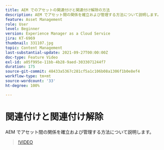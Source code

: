 ```yaml
---
title: AEM でのアセットの関連付けと関連付け解除の方法
description: AEM でアセット間の関係を確立および管理する方法について説明します。
feature: Asset Management
role: User
level: Beginner
version: Experience Manager as a Cloud Service
jira: KT-6969
thumbnail: 331107.jpg
topic: Content Management
last-substantial-update: 2021-09-27T00:00:00Z
doc-type: Feature Video
exl-id: a05f995e-11bb-4b28-9aed-3033071244f7
duration: 175
source-git-commit: 48433a5367c281cf5a1c106b08a1306f1b0e8ef4
workflow-type: tm+mt
source-wordcount: '33'
ht-degree: 100%

---
```


# 関連付けと関連付け解除

AEM でアセット間の関係を確立および管理する方法について説明します。

>[!VIDEO](https://video.tv.adobe.com/v/331107?quality=12&learn=on)
